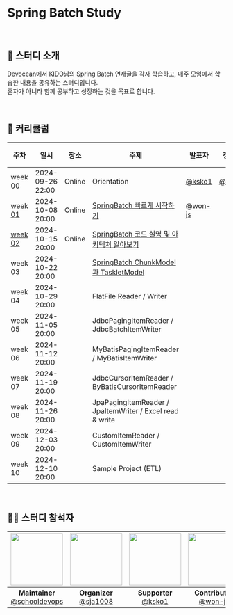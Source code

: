 # Spring Batch Study

<br/>

## 📝 스터디 소개
[Devocean](https://devocean.sk.com/)에서 [KIDO](https://devocean.sk.com/experts/view.do?ID=kido&boardType=&page=)님의 Spring Batch 연재글을 각자 학습하고, 매주 모임에서 학습한 내용을 공유하는 스터디입니다.<br/>
혼자가 아니라 함께 공부하고 성장하는 것을 목표로 합니다.

<br/>

## 📅 커리큘럼
| 주차 | 일시 | 장소 | 주제 | 발표자 | 정리자 | 완료 |
|---|---|:---:|---|---|---|:---:|
| week 00 | 2024-09-26 22:00 | Online | Orientation | [@ksko1](https://github.com/ksko1) | [@ksko1](https://github.com/ksko1) | ✔ |
| [week 01](week01) | 2024-10-08 20:00 | Online | [SpringBatch 빠르게 시작하기](https://devocean.sk.com/search/techBoardDetail.do?ID=166164) | [@won-js](https://github.com/won-js) |  | ✔ |
| [week 02](week02) | 2024-10-15 20:00| Online | [SpringBatch 코드 설명 및 아키텍처 알아보기](https://devocean.sk.com/search/techBoardDetail.do?ID=166690) |  |  |  |
| week 03 | 2024-10-22 20:00 |  | [SpringBatch ChunkModel과 TaskletModel](https://devocean.sk.com/search/techBoardDetail.do?ID=166694) |  |  |  |
| week 04 | 2024-10-29 20:00 |  | FlatFile Reader / Writer |  |  |  |
| week 05 | 2024-11-05 20:00 |  | JdbcPagingItemReader / JdbcBatchItemWriter |  |  |  |
| week 06 | 2024-11-12 20:00 |  | MyBatisPagingItemReader / MyBatisItemWriter |  |  |  |
| week 07 | 2024-11-19 20:00 |  | JdbcCursorItemReader / ByBatisCursorItemReader |  |  |  |
| week 08 | 2024-11-26 20:00 |  | JpaPagingItemReader / JpaItemWriter / Excel read & write |  |  |  |
| week 09 | 2024-12-03 20:00 |  | CustomItemReader / CustomItemWriter |  |  |  |
| week 10 | 2024-12-10 20:00 |  | Sample Project (ETL) |  |  |  |

<br/>

## 👩‍💻 스터디 참석자
| <img src="https://avatars.githubusercontent.com/u/66154381?v=4" width="120" height="120"/> |  <img src="https://avatars.githubusercontent.com/u/45647541?v=4" width="120" height="120"/> | <img src="https://avatars.githubusercontent.com/u/18614482?v=4" width="120" height="120"/> | <img src="https://avatars.githubusercontent.com/u/68256369?v=4" width="120" height="120"/> 
|:---:|:---:|:---:|:---:|
| **Maintainer** <br/> [@schooldevops](https://github.com/schooldevops) | **Organizer** <br/> [@sja1008](https://github.com/sja1008) | **Supporter** <br/> [@ksko1](https://github.com/ksko1) | **Contributor** <br/> [@won-js](https://github.com/won-js) 
